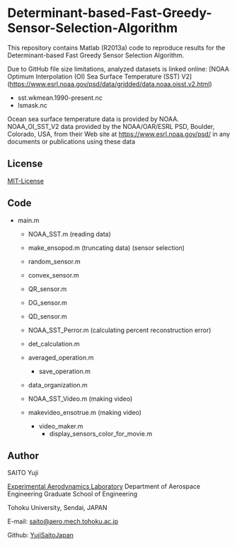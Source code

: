 # Determinant-based-Fast-Greedy-Sensor-Selection-Algorithm
This repository contains Matlab (R2013a) code to reproduce results for the Determinant-based Fast Greedy Sensor Selection Algorithm.

Due to GitHub file size limitations, analyzed datasets is linked online: [NOAA Optimum Interpolation (OI) Sea Surface Temperature (SST) V2] (https://www.esrl.noaa.gov/psd/data/gridded/data.noaa.oisst.v2.html)
- sst.wkmean.1990-present.nc
- lsmask.nc


Ocean sea surface temperature data is provided by NOAA.
NOAA_OI_SST_V2 data provided by the NOAA/OAR/ESRL PSD, Boulder, Colorado, USA, from their Web site at https://www.esrl.noaa.gov/psd/ in any documents or publications using these data

## License
[MIT-License](https://github.com/YujiSaitoJapan/Determinant-based-Fast-Greedy-Sensor-Selection-Algorithm/blob/add-license-1/LICENSE)

## Code
- main.m
  - NOAA_SST.m (reading data)
  - make_ensopod.m (truncating data)
  (sensor selection)
  - random_sensor.m
  - convex_sensor.m
  - QR_sensor.m
  - DG_sensor.m
  - QD_sensor.m
  
  - NOAA_SST_Perror.m (calculating percent reconstruction error)
  - det_calculation.m
  - averaged_operation.m
    - save_operation.m
  - data_organization.m
  
  - NOAA_SST_Video.m (making video)
  - makevideo_ensotrue.m (making video)
    - video_maker.m
      - display_sensors_color_for_movie.m

## Author
SAITO Yuji

[Experimental Aerodynamics Laboratory](http://www.aero.mech.tohoku.ac.jp/eng/)
Department of Aerospace Engineering
Graduate School of Engineering

Tohoku University, Sendai, JAPAN

E-mail: saito@aero.mech.tohoku.ac.jp

Github: [YujiSaitoJapan](https://github.com/YujiSaitoJapan)
